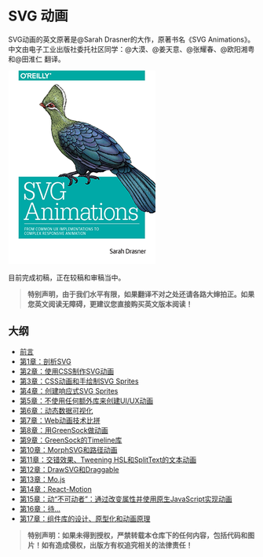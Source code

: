 # SVG 动画

SVG动画的英文原著是@Sarah Drasner的大作，原著书名《SVG Animations》。中文由电子工业出版社委托社区同学：@大漠、@姜天意、@张耀春、@欧阳湘粤和@田淮仁 翻译。

![](docs/images/cover.png)

目前完成初稿，正在较稿和审稿当中。

> **特别声明，由于我们水平有限，如果翻译不对之处还请各路大婶拍正。如果您英文阅读无障碍，更建议您直接购买英文版本阅读！**

## 大纲

- [前言](docs/preface.md)
- [第1章：剖析SVG](docs/Ch1.md)
- [第2章：使用CSS制作SVG动画](docs/Ch2.md)
- [第3章：CSS动画和手绘制SVG Sprites](docs/Ch3.md)
- [第4章：创建响应式SVG Sprites](docs/Ch4.md)
- [第5章：不使用任何额外库来创建UI/UX动画](docs/Ch5.md)
- [第6章：动态数据可视化](docs/Ch6.md)
- [第7章：Web动画技术比拼](docs/Ch7.md)
- [第8章：用GreenSock做动画](docs/Ch8.md)
- [第9章：GreenSock的Timeline库](docs/Ch9.md)
- [第10章：MorphSVG和路径动画](docs/Ch10.md)
- [第11章：交错效果、Tweening HSL和SplitText的文本动画](docs/Ch11.md)
- [第12章：DrawSVG和Draggable](docs/Ch12.md)
- [第13章：Mo.js](docs/Ch13.md)
- [第14章：React-Motion](docs/Ch14.md)
- [第15章：动“不可动者”：通过改变属性并使用原生JavaScript实现动画](docs/Ch15.md)
- [第16章：待...](docs/Ch16.md)
- [第17章：组件库的设计、原型化和动画原理](docs/Ch17.md)

> **特别声明：如果未得到授权，严禁转载本仓库下的任何内容，包括代码和图片！如有造成侵权，出版方有权追究相关的法律责任！**